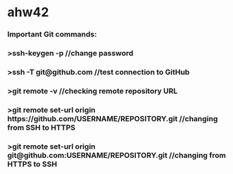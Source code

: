 # ahw42

<h3>Important Git commands:</h3>

<h3>>ssh-keygen -p 								//change password</h3>
<h3>>ssh -T git@github.com 						//test connection to GitHub</h3>
<h3>>git remote -v								//checking remote repository URL</h3>

<h3>>git remote set-url origin https://github.com/USERNAME/REPOSITORY.git	//changing from SSH to HTTPS</h3>
<h3>>git remote set-url origin git@github.com:USERNAME/REPOSITORY.git		//changing from HTTPS to SSH</h3>